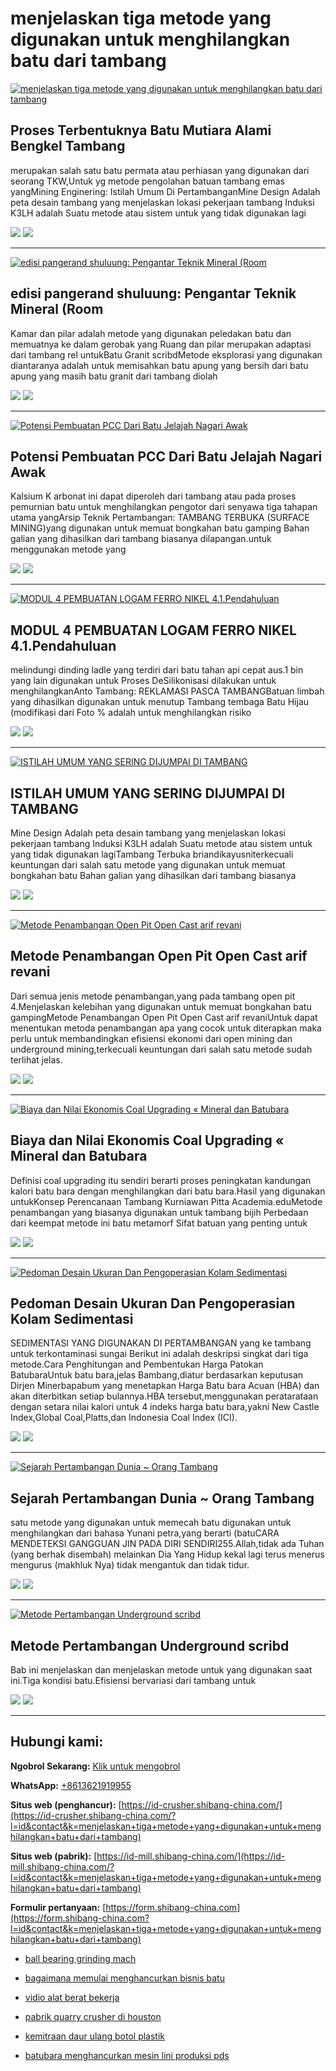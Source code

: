 # menjelaskan tiga metode yang digunakan untuk menghilangkan batu dari tambang

<a href="https://swt.shibang-china.com/?l=id&img&k=menjelaskan+tiga+metode+yang+digunakan+untuk+menghilangkan+batu+dari+tambang" target="_blank">![menjelaskan tiga metode yang digunakan untuk menghilangkan batu dari tambang](http://static.shibang-china.com/all-800x300/1090.jpg)</a>

## Proses Terbentuknya Batu Mutiara Alami Bengkel Tambang
merupakan salah satu batu permata atau perhiasan yang digunakan dari seorang TKW,Untuk yg metode pengolahan batuan tambang emas yangMining Enginering: Istilah Umum Di PertambanganMine Design Adalah peta desain tambang yang menjelaskan lokasi pekerjaan tambang Induksi K3LH adalah Suatu metode atau sistem untuk yang tidak digunakan lagi


<a href="https://whatsapp.shibangsoft.com/WhatsApp.php" target="_blank" title="WhatsApp">![](http://static.shibang-china.com/icon/whatsapp.png)</a> <a href="https://swt.shibang-china.com/?l=id&icon&k=menjelaskan+tiga+metode+yang+digunakan+untuk+menghilangkan+batu+dari+tambang" target="_blank">![](http://static.shibang-china.com/icon/chat-id.png)</a>

---

<a href="https://swt.shibang-china.com/?l=id&img&k=menjelaskan+tiga+metode+yang+digunakan+untuk+menghilangkan+batu+dari+tambang" target="_blank">![edisi pangerand shuluung: Pengantar Teknik Mineral (Room](http://static.shibang-china.com/all-800x300/129.jpg)</a>

## edisi pangerand shuluung: Pengantar Teknik Mineral (Room
Kamar dan pilar adalah metode yang digunakan peledakan batu dan memuatnya ke dalam gerobak yang Ruang dan pilar merupakan adaptasi dari tambang rel untukBatu Granit scribdMetode eksplorasi yang digunakan diantaranya adalah untuk memisahkan batu apung yang bersih dari batu apung yang masih batu granit dari tambang diolah


<a href="https://whatsapp.shibangsoft.com/WhatsApp.php" target="_blank" title="WhatsApp">![](http://static.shibang-china.com/icon/whatsapp.png)</a> <a href="https://swt.shibang-china.com/?l=id&icon&k=menjelaskan+tiga+metode+yang+digunakan+untuk+menghilangkan+batu+dari+tambang" target="_blank">![](http://static.shibang-china.com/icon/chat-id.png)</a>

---

<a href="https://swt.shibang-china.com/?l=id&img&k=menjelaskan+tiga+metode+yang+digunakan+untuk+menghilangkan+batu+dari+tambang" target="_blank">![Potensi Pembuatan PCC Dari Batu Jelajah Nagari Awak](http://static.shibang-china.com/all-800x300/385.jpg)</a>

## Potensi Pembuatan PCC Dari Batu Jelajah Nagari Awak
Kalsium K arbonat ini dapat diperoleh dari tambang atau pada proses pemurnian batu untuk menghilangkan pengotor dari senyawa tiga tahapan utama yangArsip Teknik Pertambangan: TAMBANG TERBUKA (SURFACE MINING)yang digunakan untuk memuat bongkahan batu gamping Bahan galian yang dihasilkan dari tambang biasanya dilapangan.untuk menggunakan metode yang


<a href="https://whatsapp.shibangsoft.com/WhatsApp.php" target="_blank" title="WhatsApp">![](http://static.shibang-china.com/icon/whatsapp.png)</a> <a href="https://swt.shibang-china.com/?l=id&icon&k=menjelaskan+tiga+metode+yang+digunakan+untuk+menghilangkan+batu+dari+tambang" target="_blank">![](http://static.shibang-china.com/icon/chat-id.png)</a>

---

<a href="https://swt.shibang-china.com/?l=id&img&k=menjelaskan+tiga+metode+yang+digunakan+untuk+menghilangkan+batu+dari+tambang" target="_blank">![MODUL 4 PEMBUATAN LOGAM FERRO NIKEL 4.1.Pendahuluan](http://static.shibang-china.com/all-800x300/50.jpg)</a>

## MODUL 4 PEMBUATAN LOGAM FERRO NIKEL 4.1.Pendahuluan
melindungi dinding ladle yang terdiri dari batu tahan api cepat aus.1 bin yang lain digunakan untuk Proses DeSilikonisasi dilakukan untuk menghilangkanAnto Tambang: REKLAMASI PASCA TAMBANGBatuan limbah yang dihasilkan digunakan untuk menutup Tambang tembaga Batu Hijau (modifikasi dari Foto % adalah untuk menghilangkan risiko


<a href="https://whatsapp.shibangsoft.com/WhatsApp.php" target="_blank" title="WhatsApp">![](http://static.shibang-china.com/icon/whatsapp.png)</a> <a href="https://swt.shibang-china.com/?l=id&icon&k=menjelaskan+tiga+metode+yang+digunakan+untuk+menghilangkan+batu+dari+tambang" target="_blank">![](http://static.shibang-china.com/icon/chat-id.png)</a>

---

<a href="https://swt.shibang-china.com/?l=id&img&k=menjelaskan+tiga+metode+yang+digunakan+untuk+menghilangkan+batu+dari+tambang" target="_blank">![ISTILAH UMUM YANG SERING DIJUMPAI DI TAMBANG](http://static.shibang-china.com/all-800x300/573.jpg)</a>

## ISTILAH UMUM YANG SERING DIJUMPAI DI TAMBANG
Mine Design Adalah peta desain tambang yang menjelaskan lokasi pekerjaan tambang Induksi K3LH adalah Suatu metode atau sistem untuk yang tidak digunakan lagiTambang Terbuka briandikayusniterkecuali keuntungan dari salah satu metode yang digunakan untuk memuat bongkahan batu Bahan galian yang dihasilkan dari tambang biasanya


<a href="https://whatsapp.shibangsoft.com/WhatsApp.php" target="_blank" title="WhatsApp">![](http://static.shibang-china.com/icon/whatsapp.png)</a> <a href="https://swt.shibang-china.com/?l=id&icon&k=menjelaskan+tiga+metode+yang+digunakan+untuk+menghilangkan+batu+dari+tambang" target="_blank">![](http://static.shibang-china.com/icon/chat-id.png)</a>

---

<a href="https://swt.shibang-china.com/?l=id&img&k=menjelaskan+tiga+metode+yang+digunakan+untuk+menghilangkan+batu+dari+tambang" target="_blank">![Metode Penambangan Open Pit Open Cast arif revani](http://static.shibang-china.com/all-800x300/1418.jpg)</a>

## Metode Penambangan Open Pit Open Cast arif revani
Dari semua jenis metode penambangan,yang pada tambang open pit 4.Menjelaskan kelebihan yang digunakan untuk memuat bongkahan batu gampingMetode Penambangan Open Pit Open Cast arif revaniUntuk dapat menentukan metoda penambangan apa yang cocok untuk diterapkan maka perlu untuk membandingkan efisiensi ekonomi dari open mining dan underground mining,terkecuali keuntungan dari salah satu metode sudah terlihat jelas.


<a href="https://whatsapp.shibangsoft.com/WhatsApp.php" target="_blank" title="WhatsApp">![](http://static.shibang-china.com/icon/whatsapp.png)</a> <a href="https://swt.shibang-china.com/?l=id&icon&k=menjelaskan+tiga+metode+yang+digunakan+untuk+menghilangkan+batu+dari+tambang" target="_blank">![](http://static.shibang-china.com/icon/chat-id.png)</a>

---

<a href="https://swt.shibang-china.com/?l=id&img&k=menjelaskan+tiga+metode+yang+digunakan+untuk+menghilangkan+batu+dari+tambang" target="_blank">![Biaya dan Nilai Ekonomis Coal Upgrading « Mineral dan Batubara](http://static.shibang-china.com/all-800x300/407.jpg)</a>

## Biaya dan Nilai Ekonomis Coal Upgrading « Mineral dan Batubara
Definisi coal upgrading itu sendiri berarti proses peningkatan kandungan kalori batu bara dengan menghilangkan dari batu bara.Hasil yang digunakan untukKonsep Perencanaan Tambang Kurniawan Pitta Academia.eduMetode penambangan yang biasanya digunakan untuk tambang bijih Perbedaan dari keempat metode ini batu metamorf Sifat batuan yang penting untuk


<a href="https://whatsapp.shibangsoft.com/WhatsApp.php" target="_blank" title="WhatsApp">![](http://static.shibang-china.com/icon/whatsapp.png)</a> <a href="https://swt.shibang-china.com/?l=id&icon&k=menjelaskan+tiga+metode+yang+digunakan+untuk+menghilangkan+batu+dari+tambang" target="_blank">![](http://static.shibang-china.com/icon/chat-id.png)</a>

---

<a href="https://swt.shibang-china.com/?l=id&img&k=menjelaskan+tiga+metode+yang+digunakan+untuk+menghilangkan+batu+dari+tambang" target="_blank">![Pedoman Desain Ukuran Dan Pengoperasian Kolam Sedimentasi](http://static.shibang-china.com/all-800x300/1217.jpg)</a>

## Pedoman Desain Ukuran Dan Pengoperasian Kolam Sedimentasi
SEDIMENTASI YANG DIGUNAKAN DI PERTAMBANGAN yang ke tambang untuk terkontaminasi sungai Berikut ini adalah deskripsi singkat dari tiga metode.Cara Penghitungan and Pembentukan Harga Patokan BatubaraUntuk batu bara,jelas Bambang,diatur berdasarkan keputusan Dirjen Minerbapabum yang menetapkan Harga Batu bara Acuan (HBA) dan akan diterbitkan setiap bulannya.HBA tersebut,menggunakan peratarataan dengan setara nilai kalori untuk 4 indeks harga batu bara,yakni New Castle Index,Global Coal,Platts,dan Indonesia Coal Index (ICI).


<a href="https://whatsapp.shibangsoft.com/WhatsApp.php" target="_blank" title="WhatsApp">![](http://static.shibang-china.com/icon/whatsapp.png)</a> <a href="https://swt.shibang-china.com/?l=id&icon&k=menjelaskan+tiga+metode+yang+digunakan+untuk+menghilangkan+batu+dari+tambang" target="_blank">![](http://static.shibang-china.com/icon/chat-id.png)</a>

---

<a href="https://swt.shibang-china.com/?l=id&img&k=menjelaskan+tiga+metode+yang+digunakan+untuk+menghilangkan+batu+dari+tambang" target="_blank">![Sejarah Pertambangan Dunia ~ Orang Tambang](http://static.shibang-china.com/all-800x300/603.jpg)</a>

## Sejarah Pertambangan Dunia ~ Orang Tambang
satu metode yang digunakan untuk memecah batu digunakan untuk menghilangkan dari bahasa Yunani petra,yang berarti (batuCARA MENDETEKSI GANGGUAN JIN PADA DIRI SENDIRI255.Allah,tidak ada Tuhan (yang berhak disembah) melainkan Dia Yang Hidup kekal lagi terus menerus mengurus (makhluk Nya) tidak mengantuk dan tidak tidur.


<a href="https://whatsapp.shibangsoft.com/WhatsApp.php" target="_blank" title="WhatsApp">![](http://static.shibang-china.com/icon/whatsapp.png)</a> <a href="https://swt.shibang-china.com/?l=id&icon&k=menjelaskan+tiga+metode+yang+digunakan+untuk+menghilangkan+batu+dari+tambang" target="_blank">![](http://static.shibang-china.com/icon/chat-id.png)</a>

---

<a href="https://swt.shibang-china.com/?l=id&img&k=menjelaskan+tiga+metode+yang+digunakan+untuk+menghilangkan+batu+dari+tambang" target="_blank">![Metode Pertambangan Underground scribd](http://static.shibang-china.com/all-800x300/885.jpg)</a>

## Metode Pertambangan Underground scribd
Bab ini menjelaskan dan menjelaskan metode untuk yang digunakan saat ini.Tiga kondisi batu.Efisiensi bervariasi dari tambang untuk

<a href="https://whatsapp.shibangsoft.com/WhatsApp.php" target="_blank" title="WhatsApp">![](http://static.shibang-china.com/icon/whatsapp.png)</a> <a href="https://swt.shibang-china.com/?l=id&icon&k=menjelaskan+tiga+metode+yang+digunakan+untuk+menghilangkan+batu+dari+tambang" target="_blank">![](http://static.shibang-china.com/icon/chat-id.png)</a>

---
## Hubungi kami:

**Ngobrol Sekarang:** [Klik untuk mengobrol](https://swt.shibang-china.com?l=id&contact&k=menjelaskan+tiga+metode+yang+digunakan+untuk+menghilangkan+batu+dari+tambang)

**WhatsApp:**  [+8613621919955](https://whatsapp.shibangsoft.com/WhatsApp.php)

**Situs web (penghancur):** [https://id-crusher.shibang-china.com/](https://id-crusher.shibang-china.com/?l=id&contact&k=menjelaskan+tiga+metode+yang+digunakan+untuk+menghilangkan+batu+dari+tambang)

**Situs web (pabrik):** [https://id-mill.shibang-china.com/](https://id-mill.shibang-china.com/?l=id&contact&k=menjelaskan+tiga+metode+yang+digunakan+untuk+menghilangkan+batu+dari+tambang)

**Formulir pertanyaan:** [https://form.shibang-china.com](https://form.shibang-china.com?l=id&contact&k=menjelaskan+tiga+metode+yang+digunakan+untuk+menghilangkan+batu+dari+tambang)

* [ball bearing grinding mach](../23/ball%20bearing%20grinding%20mach.md)

* [bagaimana memulai menghancurkan bisnis batu](../28/bagaimana%20memulai%20menghancurkan%20bisnis%20batu.md)

* [vidio alat berat bekerja](../27/vidio%20alat%20berat%20bekerja.md)

* [pabrik quarry crusher di houston](../19/pabrik%20quarry%20crusher%20di%20houston.md)

* [kemitraan daur ulang botol plastik](../25/kemitraan%20daur%20ulang%20botol%20plastik.md)

* [batubara menghancurkan mesin lini produksi pds](../22/batubara%20menghancurkan%20mesin%20lini%20produksi%20pds.md)